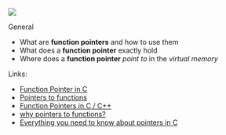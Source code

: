![](https://w3.cs.jmu.edu/kirkpams/OpenCSF/Books/csf/html/_images/CSF-Images.A.7.png)

General
- What are **function pointers** and how to use them
- What does a __function pointer__ exactly hold
- Where does a **function pointer** _point to_ in the *virtual memory*

Links:
- [Function Pointer in C](https://alx-intranet.hbtn.io/rltoken/yt8Q9jxzT_gyRAvnNkAgkw)
- [Pointers to functions](https://alx-intranet.hbtn.io/rltoken/wP-yWvo9IqbcQsywMmh_iQ)
- [Function Pointers in C / C++][1]
- [why pointers to functions?](https://alx-intranet.hbtn.io/rltoken/1vvWpH9Ux8axOLc9jPWcMw)
- [Everything you need to know about pointers in C][2]

[1]: https://alx-intranet.hbtn.io/rltoken/dAN27S1yyBPeBa8RGfvPNA
[2]: https://alx-intranet.hbtn.io/rltoken/G_0lQzs4LAd1e5tKhNMPiw

